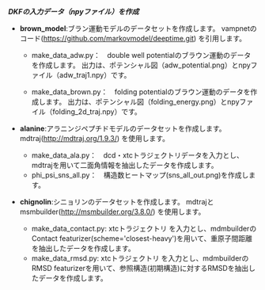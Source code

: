 ***DKFの入力データ（npyファイル）を作成***

- **brown_model**:ブラン運動モデルのデータセットを作成します。
vampnetのコード(https://github.com/markovmodel/deeptime.git) を引用します。

   - make_data_adw.py：　double well potentialのブラウン運動のデータを作成します。
     出力は、ポテンシャル図（adw_potential.png）とnpyファイル（adw_traj1.npy）です。
  
   - make_data_brown.py：　folding potentialのブラウン運動のデータを作成します。
     出力は、ポテンシャル図（folding_energy.png）とnpyファイル（folding_2d_traj.npy）です。

- **alanine**:アラニンジペプチドモデルのデータセットを作成します。
mdtraj(http://mdtraj.org/1.9.3/) を使用します。

   - make_data_ala.py：　dcd・xtcトラジェクトリデータを入力とし、mdtrajを用いて二面角情報を抽出したデータを作成します。
   - phi_psi_sns_all.py：　構造数ヒートマップ(sns_all_out.png)を作成します。

- **chignolin**:シニョリンのデータセットを作成します。
mdtrajとmsmbuilder(http://msmbuilder.org/3.8.0/) を使用します。

   - make_data_contact.py: xtcトラジェクトリ を入力とし、mdmbuilderのContact featurizer(scheme='closest-heavy')を用いて、重原子間距離を抽出したデータを作成します。
   - make_data_rmsd.py: xtcトラジェクトリ を入力とし、mdmbuilderのRMSD featurizerを用いて、参照構造(初期構造)に対するRMSDを抽出したデータを作成します。
   

